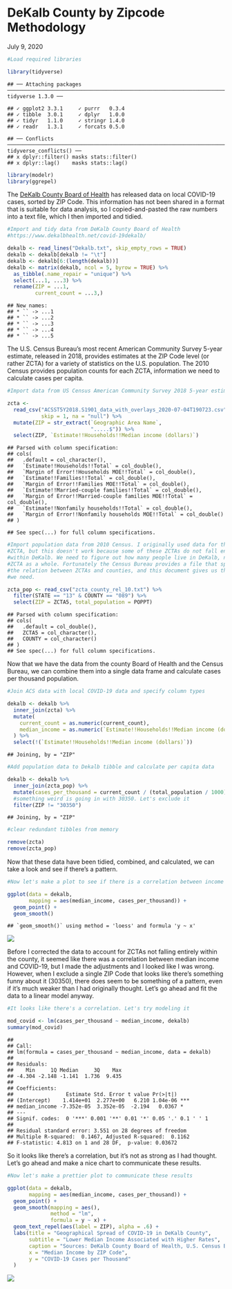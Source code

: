 DeKalb County by Zipcode Methodology
================

July 9, 2020

``` r
#Load required libraries

library(tidyverse)
```

    ## ── Attaching packages ─────────────────────────────────────────────────────────────────────────────── tidyverse 1.3.0 ──

    ## ✓ ggplot2 3.3.1     ✓ purrr   0.3.4
    ## ✓ tibble  3.0.1     ✓ dplyr   1.0.0
    ## ✓ tidyr   1.1.0     ✓ stringr 1.4.0
    ## ✓ readr   1.3.1     ✓ forcats 0.5.0

    ## ── Conflicts ────────────────────────────────────────────────────────────────────────────────── tidyverse_conflicts() ──
    ## x dplyr::filter() masks stats::filter()
    ## x dplyr::lag()    masks stats::lag()

``` r
library(modelr)
library(ggrepel)
```

The [DeKalb County Board of
Health](https://www.dekalbhealth.net/covid-19dekalb/) has released data
on local COVID-19 cases, sorted by ZIP Code. This information has not
been shared in a format that is suitable for data analysis, so I
copied-and-pasted the raw numbers into a text file, which I then
imported and tidied.

``` r
#Import and tidy data from DeKalb County Board of Health 
#https://www.dekalbhealth.net/covid-19dekalb/

dekalb <- read_lines("Dekalb.txt", skip_empty_rows = TRUE)
dekalb <- dekalb[dekalb != "\t"]
dekalb <- dekalb[6:(length(dekalb))]
dekalb <- matrix(dekalb, ncol = 5, byrow = TRUE) %>%
  as_tibble(.name_repair = "unique") %>%
  select(...1, ...3) %>%
  rename(ZIP = ...1,
         current_count = ...3,)
```

    ## New names:
    ## * `` -> ...1
    ## * `` -> ...2
    ## * `` -> ...3
    ## * `` -> ...4
    ## * `` -> ...5

The U.S. Census Bureau’s most recent American Community Survey 5-year
estimate, released in 2018, provides estimates at the ZIP Code level (or
rather ZCTA) for a variety of statistics on the U.S. population. The
2010 Census provides population counts for each ZCTA, information we
need to calculate cases per capita.

``` r
#Import data from US Census American Community Survey 2018 5-year estimate

zcta <-
  read_csv("ACSST5Y2018.S1901_data_with_overlays_2020-07-04T190723.csv",
           skip = 1, na = "null") %>%
  mutate(ZIP = str_extract(`Geographic Area Name`,
                           ".....$")) %>%
  select(ZIP, `Estimate!!Households!!Median income (dollars)`)
```

    ## Parsed with column specification:
    ## cols(
    ##   .default = col_character(),
    ##   `Estimate!!Households!!Total` = col_double(),
    ##   `Margin of Error!!Households MOE!!Total` = col_double(),
    ##   `Estimate!!Families!!Total` = col_double(),
    ##   `Margin of Error!!Families MOE!!Total` = col_double(),
    ##   `Estimate!!Married-couple families!!Total` = col_double(),
    ##   `Margin of Error!!Married-couple families MOE!!Total` = col_double(),
    ##   `Estimate!!Nonfamily households!!Total` = col_double(),
    ##   `Margin of Error!!Nonfamily households MOE!!Total` = col_double()
    ## )

    ## See spec(...) for full column specifications.

``` r
#Import population data from 2010 Census. I originally used data for the entire 
#ZCTA, but this doesn't work because some of these ZCTAs do not fall entirely 
#within DeKalb. We need to figure out how many people live in DeKalb, not in the 
#ZCTA as a whole. Fortunately the Census Bureau provides a file that specifies 
#the relation between ZCTAs and counties, and this document gives us the numbers 
#we need.  

zcta_pop <- read_csv("zcta_county_rel_10.txt") %>%
  filter(STATE == "13" & COUNTY == "089") %>%
  select(ZIP = ZCTA5, total_population = POPPT)
```

    ## Parsed with column specification:
    ## cols(
    ##   .default = col_double(),
    ##   ZCTA5 = col_character(),
    ##   COUNTY = col_character()
    ## )
    ## See spec(...) for full column specifications.

Now that we have the data from the county Board of Health and the Census
Bureau, we can combine them into a single data frame and calculate cases
per thousand population.

``` r
#Join ACS data with local COVID-19 data and specify column types

dekalb <- dekalb %>%
  inner_join(zcta) %>%
  mutate(
    current_count = as.numeric(current_count),
    median_income = as.numeric(`Estimate!!Households!!Median income (dollars)`)
  ) %>%
  select(!(`Estimate!!Households!!Median income (dollars)`))
```

    ## Joining, by = "ZIP"

``` r
#Add population data to Dekalb tibble and calculate per capita data

dekalb <- dekalb %>%
  inner_join(zcta_pop) %>%
  mutate(cases_per_thousand = current_count / (total_population / 1000)) %>%
  #something weird is going in with 30350. Let's exclude it
  filter(ZIP != "30350")
```

    ## Joining, by = "ZIP"

``` r
#clear redundant tibbles from memory

remove(zcta)
remove(zcta_pop)
```

Now that these data have been tidied, combined, and calculated, we can
take a look and see if there’s a pattern.

``` r
#Now let's make a plot to see if there is a correlation between income and disease

ggplot(data = dekalb,
       mapping = aes(median_income, cases_per_thousand)) +
  geom_point() +
  geom_smooth()
```

    ## `geom_smooth()` using method = 'loess' and formula 'y ~ x'

![](DeKalb_by_Zip_files/figure-gfm/unnamed-chunk-4-1.png)<!-- -->

Before I corrected the data to account for ZCTAs not falling entirely
within the county, it seemed like there was a correlation between median
income and COVID-19, but I made the adjustments and I looked like I was
wrong. However, when I exclude a single ZIP Code that looks like there’s
something funny about it (30350), there does seem to be something of a
pattern, even if it’s much weaker than I had originally thought. Let’s
go ahead and fit the data to a linear model anyway.

``` r
#It looks like there's a correlation. Let's try modeling it

mod_covid <- lm(cases_per_thousand ~ median_income, dekalb)
summary(mod_covid)
```

    ## 
    ## Call:
    ## lm(formula = cases_per_thousand ~ median_income, data = dekalb)
    ## 
    ## Residuals:
    ##    Min     1Q Median     3Q    Max 
    ## -4.304 -2.148 -1.141  1.736  9.435 
    ## 
    ## Coefficients:
    ##                 Estimate Std. Error t value Pr(>|t|)    
    ## (Intercept)    1.414e+01  2.277e+00   6.210 1.04e-06 ***
    ## median_income -7.352e-05  3.352e-05  -2.194   0.0367 *  
    ## ---
    ## Signif. codes:  0 '***' 0.001 '**' 0.01 '*' 0.05 '.' 0.1 ' ' 1
    ## 
    ## Residual standard error: 3.551 on 28 degrees of freedom
    ## Multiple R-squared:  0.1467, Adjusted R-squared:  0.1162 
    ## F-statistic: 4.813 on 1 and 28 DF,  p-value: 0.03672

So it looks like there’s a correlation, but it’s not as strong as I had
thought. Let’s go ahead and make a nice chart to communicate these
results.

``` r
#Now let's make a prettier plot to communicate these results

ggplot(data = dekalb,
       mapping = aes(median_income, cases_per_thousand)) +
  geom_point() +
  geom_smooth(mapping = aes(),
              method = "lm",
              formula = y ~ x) +
  geom_text_repel(aes(label = ZIP), alpha = .6) +
  labs(title = "Geographical Spread of COVID-19 in DeKalb County",
       subtitle = "Lower Median Income Associated with Higher Rates",
       caption = "Sources: DeKalb County Board of Health, U.S. Census Bureau",
       x = "Median Income by ZIP Code",
       y = "COVID-19 Cases per Thousand"
  )
```

![](DeKalb_by_Zip_files/figure-gfm/unnamed-chunk-6-1.png)<!-- -->

